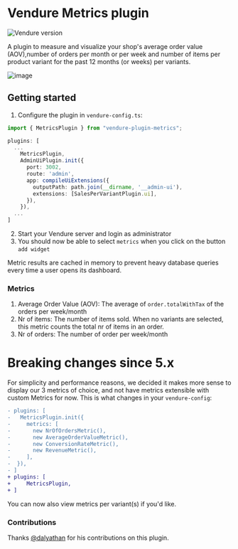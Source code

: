 # Vendure Metrics plugin

![Vendure version](https://img.shields.io/npm/dependency-version/vendure-plugin-sales-per-variant/dev/@vendure/core)

A plugin to measure and visualize your shop's average order value (AOV),number of orders per
month or per week and number of items per product variant for the past 12 months (or weeks) per variants.

![image](https://user-images.githubusercontent.com/6604455/236404288-e55c37ba-9508-43e6-a54c-2eb7b3cd36ee.png)

## Getting started

1. Configure the plugin in `vendure-config.ts`:

```ts
import { MetricsPlugin } from "vendure-plugin-metrics";

plugins: [
  ...
    MetricsPlugin,
    AdminUiPlugin.init({
      port: 3002,
      route: 'admin',
      app: compileUiExtensions({
        outputPath: path.join(__dirname, '__admin-ui'),
        extensions: [SalesPerVariantPlugin.ui],
      }),
    }),
  ...
]
```

2. Start your Vendure server and login as administrator
3. You should now be able to select `metrics` when you click on the button `add widget`

Metric results are cached in memory to prevent heavy database queries every time a user opens its dashboard.

### Metrics

1. Average Order Value (AOV): The average of `order.totalWithTax` of the orders per week/month
2. Nr of items: The number of items sold. When no variants are selected, this metric counts the total nr of items in an order.
3. Nr of orders: The number of order per week/month

# Breaking changes since 5.x

For simplicity and performance reasons, we decided it makes more sense to display our 3 metrics of choice, and not have metrics extensible with custom Metrics for now. This is what changes in your `vendure-config`:

```diff
- plugins: [
-   MetricsPlugin.init({
-     metrics: [
-       new NrOfOrdersMetric(),
-       new AverageOrderValueMetric(),
-       new ConversionRateMetric(),
-       new RevenueMetric(),
-     ],
-  }),
- ]
+ plugins: [
+     MetricsPlugin,
+ ]
```

You can now also view metrics per variant(s) if you'd like.

### Contributions

Thanks [@dalyathan](https://github.com/dalyathan) for his contributions on this plugin.
